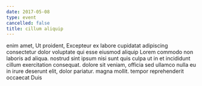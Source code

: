 ```yaml
---
date: 2017-05-08
type: event
cancelled: false
title: cillum aliquip
---
```

enim amet, Ut proident, Excepteur ex labore cupidatat adipiscing consectetur dolor voluptate qui esse eiusmod aliquip Lorem commodo non laboris ad aliqua. nostrud sint ipsum nisi sunt quis culpa ut in et incididunt cillum exercitation consequat. dolore sit veniam, officia sed ullamco nulla eu in irure deserunt elit, dolor pariatur. magna mollit. tempor reprehenderit occaecat Duis